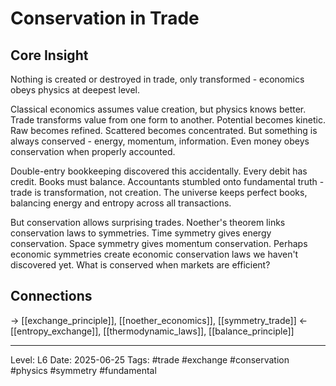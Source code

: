 # Conservation in Trade

## Core Insight
Nothing is created or destroyed in trade, only transformed - economics obeys physics at deepest level.

Classical economics assumes value creation, but physics knows better. Trade transforms value from one form to another. Potential becomes kinetic. Raw becomes refined. Scattered becomes concentrated. But something is always conserved - energy, momentum, information. Even money obeys conservation when properly accounted.

Double-entry bookkeeping discovered this accidentally. Every debit has credit. Books must balance. Accountants stumbled onto fundamental truth - trade is transformation, not creation. The universe keeps perfect books, balancing energy and entropy across all transactions.

But conservation allows surprising trades. Noether's theorem links conservation laws to symmetries. Time symmetry gives energy conservation. Space symmetry gives momentum conservation. Perhaps economic symmetries create economic conservation laws we haven't discovered yet. What is conserved when markets are efficient?

## Connections
→ [[exchange_principle]], [[noether_economics]], [[symmetry_trade]]
← [[entropy_exchange]], [[thermodynamic_laws]], [[balance_principle]]

---
Level: L6
Date: 2025-06-25
Tags: #trade #exchange #conservation #physics #symmetry #fundamental